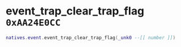 # event_trap_clear_trap_flag `0xAA24E0CC`

```lua
natives.event.event_trap_clear_trap_flag(_unk0 --[[ number ]])
```